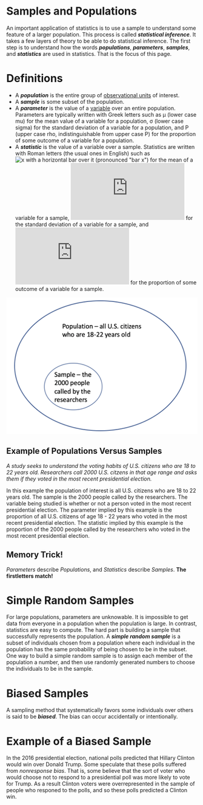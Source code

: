 # Samples and Populations

An important application of statistics is to use a sample to understand some feature of a larger population.  This process is called ***statistical inference***.  It takes a few layers of theory to be able to do statistical inference.  The first step is to understand how the words ***populations***, ***parameters***, ***samples***, and ***statistics*** are used in statistics.  That is the focus of this page.

# Definitions
* A ***population*** is the entire group of [observational units](../../level_i/markdown/quant_cat.md) of interest. 
* A ***sample*** is some subset of the population.
* A ***parameter*** is the value of a [variable](../../level_i/markdown/quant_cat.md) over an entire population.  Parameters are typically written with Greek letters such as &mu; (lower case mu) for the mean value of a variable for a population, &sigma; (lower case sigma) for the standard deviation of a variable for a population, and P (upper case rho, indistinguishable from upper case P) for the proportion of some outcome of a variable for a population.
* A ***statistic*** is the value of a variable over a sample.  Statistics are written with Roman letters (the usual ones in English) such as ![x with a horizontal bar over it](https://latex.codecogs.com/svg.latex?\bar{x}) (pronounced "bar x") for the mean of a variable for a sample, ![s](https://latex.codecogs.com/svg.latex?s) for the standard deviation of a variable for a sample, and ![p](https://latex.codecogs.com/svg.latex?p) for the proportion of some outcome of a variable for a sample.

![Diagram showing sample inside of population](../images/samppop.png)

## Example of Populations Versus Samples
*A study seeks to understand the voting habits of U.S. citizens who are 18 to 22 years old.  Researchers call 2000 U.S. citzens in that age range and asks them if they voted in the most recent presidential election.*

In this example the population of interest is all U.S. citizens who are 18 to 22 years old.  The sample is the 2000 people called by the researchers.  The variable being studied is whether or not a person voted in the most recent presidential election. The parameter implied by this example is the proportion of all U.S. citizens of age 18 - 22 years who voted in the most recent presidential election.   The statistic implied by this example is the proportion of the 2000 people called by the researchers who voted in the most recent presidential election.

## Memory Trick!

*Parameters* describe *Populations*, and *Statistics* describe *Samples*.  **The firstletters match!**

# Simple Random Samples

For large populations, parameters are unknowable.  It is impossible to get data from everyone in a population when the population is large. In contrast, statistics are easy to compute.  The hard part is building a sample that successfully represents the population.  A ***simple random sample*** is a subset of individuals chosen from a population where each individual in the population has the same probability of being chosen to be in the subset.  One way to build a simple random sample is to assign each member of the population a number, and then use randomly generated numbers to choose the individuals to be in the sample.

# Biased Samples

A sampling method that systematically favors some individuals over others is said to be ***biased***.  The bias can occur accidentally or intentionally.

# Example of a Biased Sample

 In the 2016 presidential election, national polls predicted that Hillary Clinton would win over Donald Trump.  Some speculate that these polls suffered from *nonresponse bias*.  That is, some believe that the sort of voter who would choose not to respond to a presidential poll was more likely to vote for Trump.  As a result Clinton voters were overrepresented in the sample of people who responed to the polls, and so these polls predicted a Clinton win.


